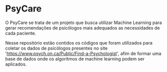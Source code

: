 # PsyCare
 
O PsyCare se trata de um projeto que busca utilizar Machine Learning para gerar recomendações de psicólogos mais adequados as necessidades de cada paciente. 

Nesse repositório estão contidos os códigos que foram utilizados para coletar os dados de psicólogos presentes no site 'https://www.psych.on.ca/Public/Find-a-Psychologist', afim de formar uma base de dados onde os algoritmos de machine learning podem ser aplicados.
